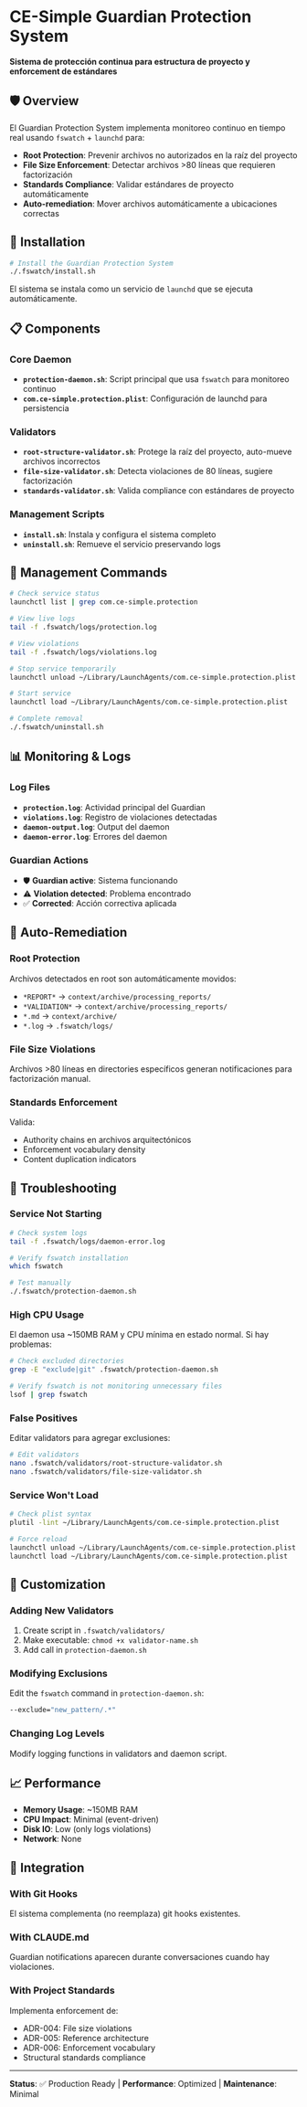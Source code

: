 # CE-Simple Guardian Protection System

**Sistema de protección continua para estructura de proyecto y enforcement de estándares**

## 🛡️ Overview

El Guardian Protection System implementa monitoreo continuo en tiempo real usando `fswatch` + `launchd` para:

- **Root Protection**: Prevenir archivos no autorizados en la raíz del proyecto
- **File Size Enforcement**: Detectar archivos >80 líneas que requieren factorización
- **Standards Compliance**: Validar estándares de proyecto automáticamente
- **Auto-remediation**: Mover archivos automáticamente a ubicaciones correctas

## 🚀 Installation

```bash
# Install the Guardian Protection System
./.fswatch/install.sh
```

El sistema se instala como un servicio de `launchd` que se ejecuta automáticamente.

## 📋 Components

### Core Daemon
- **`protection-daemon.sh`**: Script principal que usa `fswatch` para monitoreo continuo
- **`com.ce-simple.protection.plist`**: Configuración de launchd para persistencia

### Validators
- **`root-structure-validator.sh`**: Protege la raíz del proyecto, auto-mueve archivos incorrectos
- **`file-size-validator.sh`**: Detecta violaciones de 80 líneas, sugiere factorización
- **`standards-validator.sh`**: Valida compliance con estándares de proyecto

### Management Scripts
- **`install.sh`**: Instala y configura el sistema completo
- **`uninstall.sh`**: Remueve el servicio preservando logs

## 🔧 Management Commands

```bash
# Check service status
launchctl list | grep com.ce-simple.protection

# View live logs
tail -f .fswatch/logs/protection.log

# View violations
tail -f .fswatch/logs/violations.log

# Stop service temporarily
launchctl unload ~/Library/LaunchAgents/com.ce-simple.protection.plist

# Start service
launchctl load ~/Library/LaunchAgents/com.ce-simple.protection.plist

# Complete removal
./.fswatch/uninstall.sh
```

## 📊 Monitoring & Logs

### Log Files
- **`protection.log`**: Actividad principal del Guardian
- **`violations.log`**: Registro de violaciones detectadas
- **`daemon-output.log`**: Output del daemon
- **`daemon-error.log`**: Errores del daemon

### Guardian Actions
- 🛡️ **Guardian active**: Sistema funcionando
- ⚠️ **Violation detected**: Problema encontrado
- ✅ **Corrected**: Acción correctiva aplicada

## 🎯 Auto-Remediation

### Root Protection
Archivos detectados en root son automáticamente movidos:
- `*REPORT*` → `context/archive/processing_reports/`
- `*VALIDATION*` → `context/archive/processing_reports/`
- `*.md` → `context/archive/`
- `*.log` → `.fswatch/logs/`

### File Size Violations
Archivos >80 líneas en directories específicos generan notificaciones para factorización manual.

### Standards Enforcement
Valida:
- Authority chains en archivos arquitectónicos
- Enforcement vocabulary density
- Content duplication indicators

## 🚨 Troubleshooting

### Service Not Starting
```bash
# Check system logs
tail -f .fswatch/logs/daemon-error.log

# Verify fswatch installation
which fswatch

# Test manually
./.fswatch/protection-daemon.sh
```

### High CPU Usage
El daemon usa ~150MB RAM y CPU mínima en estado normal. Si hay problemas:
```bash
# Check excluded directories
grep -E "exclude|git" .fswatch/protection-daemon.sh

# Verify fswatch is not monitoring unnecessary files
lsof | grep fswatch
```

### False Positives
Editar validators para agregar exclusiones:
```bash
# Edit validators
nano .fswatch/validators/root-structure-validator.sh
nano .fswatch/validators/file-size-validator.sh
```

### Service Won't Load
```bash
# Check plist syntax
plutil -lint ~/Library/LaunchAgents/com.ce-simple.protection.plist

# Force reload
launchctl unload ~/Library/LaunchAgents/com.ce-simple.protection.plist
launchctl load ~/Library/LaunchAgents/com.ce-simple.protection.plist
```

## 🔧 Customization

### Adding New Validators
1. Create script in `.fswatch/validators/`
2. Make executable: `chmod +x validator-name.sh`
3. Add call in `protection-daemon.sh`

### Modifying Exclusions
Edit the `fswatch` command in `protection-daemon.sh`:
```bash
--exclude="new_pattern/.*"
```

### Changing Log Levels
Modify logging functions in validators and daemon script.

## 📈 Performance

- **Memory Usage**: ~150MB RAM
- **CPU Impact**: Minimal (event-driven)
- **Disk IO**: Low (only logs violations)
- **Network**: None

## 🔗 Integration

### With Git Hooks
El sistema complementa (no reemplaza) git hooks existentes.

### With CLAUDE.md
Guardian notifications aparecen durante conversaciones cuando hay violaciones.

### With Project Standards
Implementa enforcement de:
- ADR-004: File size violations
- ADR-005: Reference architecture
- ADR-006: Enforcement vocabulary
- Structural standards compliance

---

**Status**: ✅ Production Ready | **Performance**: Optimized | **Maintenance**: Minimal
